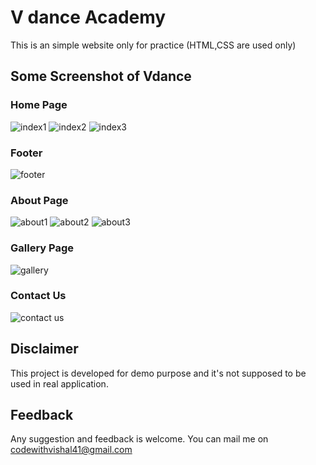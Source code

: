 # V dance Academy
This is an simple website only for practice (HTML,CSS are used only)
## Some Screenshot of Vdance
### Home Page
![index1](https://user-images.githubusercontent.com/82833518/120893803-be66ba80-c632-11eb-812f-abf6ae02ec4b.JPG)
![index2](https://user-images.githubusercontent.com/82833518/120893813-c6bef580-c632-11eb-8c83-76f55778c650.JPG)
![index3](https://user-images.githubusercontent.com/82833518/120893817-cd4d6d00-c632-11eb-9cc4-4886c29cf820.JPG)

### Footer
![footer](https://user-images.githubusercontent.com/82833518/120893835-e3f3c400-c632-11eb-914b-0bf6114090b8.JPG)

### About Page
![about1](https://user-images.githubusercontent.com/82833518/120893860-f79f2a80-c632-11eb-979b-a08484145daa.JPG)
![about2](https://user-images.githubusercontent.com/82833518/120893861-f8d05780-c632-11eb-9d84-883bf7a43e18.JPG)
![about3](https://user-images.githubusercontent.com/82833518/120893862-fa018480-c632-11eb-87a7-55941d50bd76.JPG)

### Gallery Page
![gallery](https://user-images.githubusercontent.com/82833518/120893880-130a3580-c633-11eb-9d27-2fe932d294be.JPG)

### Contact Us
![contact us](https://user-images.githubusercontent.com/82833518/120893890-21585180-c633-11eb-9ff4-8bd16378ec10.JPG)

## Disclaimer
This project is developed for demo purpose and it's not supposed to be used in real application.

## Feedback
Any suggestion and feedback is welcome. You can mail me on codewithvishal41@gmail.com





